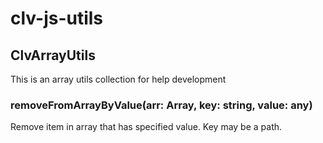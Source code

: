 # clv-js-utils

## ClvArrayUtils
This is an array utils collection for help development

### removeFromArrayByValue(arr: Array<any>, key: string, value: any)
Remove item in array that has specified value. Key may be a path.